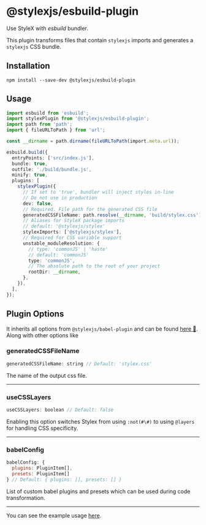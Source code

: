 # @stylexjs/esbuild-plugin

Use StyleX with _esbuild_ bundler.

This plugin transforms files that contain `stylexjs` imports and generates a
`stylexjs` CSS bundle.

## Installation

```
npm install --save-dev @stylexjs/esbuild-plugin
```

## Usage

```typescript
import esbuild from 'esbuild';
import stylexPlugin from '@stylexjs/esbuild-plugin';
import path from 'path';
import { fileURLToPath } from 'url';

const __dirname = path.dirname(fileURLToPath(import.meta.url));

esbuild.build({
  entryPoints: ['src/index.js'],
  bundle: true,
  outfile: './build/bundle.js',
  minify: true,
  plugins: [
    stylexPlugin({
      // If set to 'true', bundler will inject styles in-line
      // Do not use in production
      dev: false,
      // Required. File path for the generated CSS file
      generatedCSSFileName: path.resolve(__dirname, 'build/stylex.css'),
      // Aliases for StyleX package imports
      // default: '@stylexjs/stylex'
      stylexImports: ['@stylexjs/stylex'],
      // Required for CSS variable support
      unstable_moduleResolution: {
        // type: 'commonJS' | 'haste'
        // default: 'commonJS'
        type: 'commonJS',
        // The absolute path to the root of your project
        rootDir: __dirname,
      },
    }),
  ],
});
```
## Plugin Options
It inherits all options from `@stylexjs/babel-plugin` and can be found [here 🔗](https://stylexjs.com/docs/api/configuration/babel-plugin/). Along with other options like <br/>

### generatedCSSFileName
```js
generatedCSSFileName: string // Default: 'stylex.css'
```
The name of the output css file.

---
### useCSSLayers
```js
useCSSLayers: boolean // Default: false
```
Enabling this option switches Stylex from using `:not(#\#)` to using `@layers` for handling CSS specificity.

---
### babelConfig
```js
babelConfig: {
  plugins: PluginItem[],
  presets: PluginItem[]
} // Default: { plugins: [], presets: [] }
```
List of custom babel plugins and presets which can be used during code transformation.


---
You can see the example usage
[here](https://github.com/facebook/stylex/apps/examples-esbuild).
